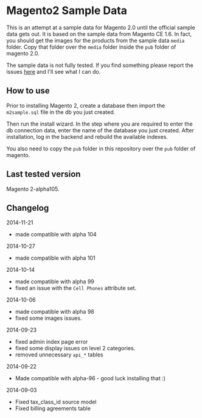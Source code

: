 Magento2 Sample Data
==============

This is an attempt at a sample data for Magento 2.0 until the official sample data gets out.
It is based on the sample data from Magento CE 1.6.
In fact, you should get the images for the products from the sample data `media` folder.
Copy that folder over the `media` folder inside the `pub` folder of magento 2.0.

The sample data is not fully tested.
If you find something please report the issues <a href="https://github.com/tzyganu/m2-sample-data/issues">here</a> and I'll see what I can do.

How to use
----------
Prior to installing Magento 2,
create a database then import the `m2sample.sql` file in the db you just created.

Then run the install wizard.
In the step where you are required to enter the db connection data, enter the name of the database you just created.
After installation, log in the backend and rebuild the available indexes.

You also need to copy the `pub` folder in this repository over the `pub` folder of magento.

Last tested version
---------
Magento 2-alpha105.


Changelog
------------

2014-11-21
 - made compatible with alpha 104

2014-10-27
 - made compatible with alpha 101

2014-10-14
 - made compatible with alpha 99
 - fixed an issue with the `Cell Phones` attribute set.

2014-10-06
 - made compatible with alpha 98
 - fixed some images issues.

2014-09-23

 - fixed admin index page error
 - fixed some display issues on level 2 categories.
 - removed unnecessary `api_*` tables

2014-09-22

 - Made compatible with alpha-96 - good luck installing that :)

2014-09-03

 - Fixed tax_class_id source model
 - Fixed billing agreements table


